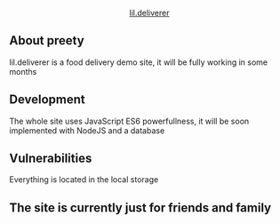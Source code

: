 <p align="center"><a href="https://laravel.com" target="_blank">lil.deliverer </a></p>


## About preety

lil.deliverer is a food delivery demo site,  it will be fully working in some months 

## Development

The whole site uses JavaScript ES6 powerfullness, it will be soon implemented with NodeJS and a database 

## Vulnerabilities

Everything is located in the local storage

## The site is currently just for friends and family
